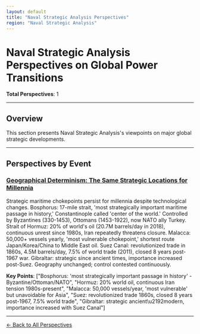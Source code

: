 ```yaml
---
layout: default
title: "Naval Strategic Analysis Perspectives"
region: "Naval Strategic Analysis"
---
```


# Naval Strategic Analysis Perspectives on Global Power Transitions

**Total Perspectives**: 1

---

## Overview

This section presents Naval Strategic Analysis's viewpoints on major global strategic developments.

---

## Perspectives by Event

### [Geographical Determinism: The Same Strategic Locations for Millennia](/events/geographical-determinism-the-same-strategic-locations-for-millennia)

Strategic maritime chokepoints persist for millennia despite technological changes. Bosphorus: 17-mile strait, 'most strategically important maritime passage in history,' Constantinople called 'center of the world.' Controlled by Byzantines (330-1453), Ottomans (1453-1922), now NATO ally Turkey. Strait of Hormuz: 20% of world's oil (20.7M barrels/day in 2018), continuous unrest since 1980s, Iran repeatedly threatens closure. Malacca: 50,000+ vessels yearly, 'most vulnerable chokepoint,' shortest route Japan/Korea/China to Middle East oil. Suez Canal: revolutionized trade in 1860s, 4.5M barrels/day, 7.5% of world trade (2011), closed 8 years post-1967 war. Gibraltar: strategic since ancient times, importance increased post-Suez. Geography unchanged; control contested continuously.

**Key Points**: ["Bosphorus: 'most strategically important passage in history' - Byzantine/Ottoman/NATO", "Hormuz: 20% world oil, continuous Iran tension 1980s-present", "Malacca: 50,000 vessels/year, 'most vulnerable' but unavoidable for Asia", "Suez: revolutionized trade 1860s, closed 8 years post-1967, 7.5% world trade", "Gibraltar: strategic ancient\u2192modern, importance increased with Suez Canal"]

---



[← Back to All Perspectives](/perspectives/)
